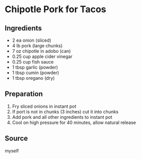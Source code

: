 # Chipotle Pork for Tacos

## Ingredients

- 2 ea onion (sliced)
- 4 lb pork (large chunks)
- 7 oz chipotle in adobo (can)
- 0.25 cup apple cider vinegar
- 0.25 cup fish sauce
- 1 tbsp garlic (powder)
- 1 tbsp cumin (powder)
- 1 tbsp oregano (dry)

## Preparation

1. Fry sliced onions in instant pot
2. If port is not in chunks (3 inches) cut it into chunks
3. Add pork and all other ingredients to instant pot
4. Cool on high pressure for 40 minutes, allow natural release

## Source

myself
